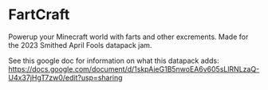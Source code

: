 # FartCraft
 Powerup your Minecraft world with farts and other excrements. Made for the 2023 Smithed April Fools datapack jam.

See this google doc for information on what this datapack adds: https://docs.google.com/document/d/1skpAieG1B5nwoEA6v605sLlRNLzaQ-U4x37jHgT7zw0/edit?usp=sharing
